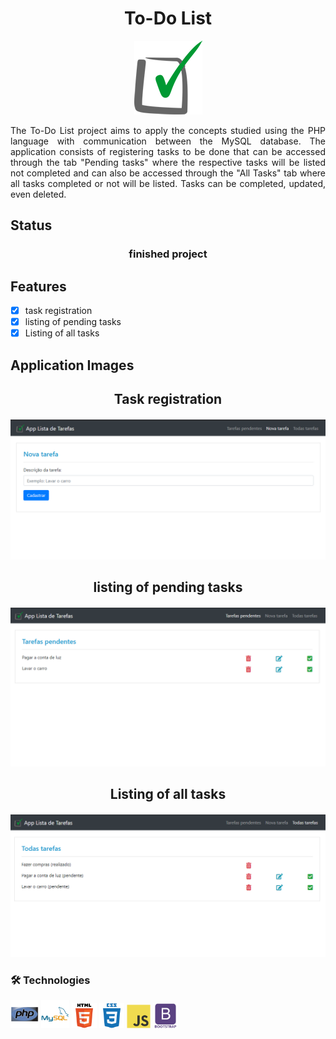 <h1 align="center">To-Do List</h1>
<p align="center">
  <img alt="Logo" src="./htdocs/Lista_de_Tarefas/img/logo.png" />
</p>

<p align="justify">
  The To-Do List project aims to apply the concepts studied
  using the PHP language with communication between the MySQL database.
  The application consists of registering tasks to be done that can be accessed
  through the tab "Pending tasks" where the respective tasks will be listed
  not completed and can also be accessed through the "All Tasks" tab
  where all tasks completed or not will be listed. Tasks can
  be completed, updated, even deleted.
</p>

## Status
<h3 align="center">finished project</h3>

## Features

- [x] task registration
- [x] listing of pending tasks
- [x] Listing of all tasks

## Application Images

<h2 align="center">Task registration</h2>
<h4 align="center">
  <img alt="To-Do-List Image" src="./screenshots/registration-screen.png" width="850" heigth="850"/>
</h4>

<h2 align="center">listing of pending tasks</h2>
<h4 align="center">
   <img alt="To-Do-List Image" src="./screenshots/pending-screen.png" width="850" heigth="850"/>
</h4>

<h2 align="center">Listing of all tasks</h2>
<h4 align="center">
   <img alt="To-Do-List Image" src="./screenshots/all-tasks-screen.png" width="850" heigth="850"/>
</h4>

### 🛠 Technologies
<p align="left">
  <img src="https://raw.githubusercontent.com/devicons/devicon/master/icons/php/php-original.svg" alt="php" width="45" height="45"/>
  <img src="https://raw.githubusercontent.com/devicons/devicon/master/icons/mysql/mysql-original-wordmark.svg" alt="mysql" width="45" height="45"/>
  <img src="https://raw.githubusercontent.com/devicons/devicon/master/icons/html5/html5-original-wordmark.svg" alt="html5"  width="40" height="40"/>
  <img src="https://raw.githubusercontent.com/devicons/devicon/master/icons/css3/css3-plain-wordmark.svg" alt="css3"  width="40" height="40"/>
  <img src="https://raw.githubusercontent.com/devicons/devicon/master/icons/javascript/javascript-original.svg" alt="javascript" width="38" height="38"/>
  <img src="https://raw.githubusercontent.com/devicons/devicon/master/icons/bootstrap/bootstrap-plain-wordmark.svg" alt="bootstrap" width="40" height="40"/>
</p>
